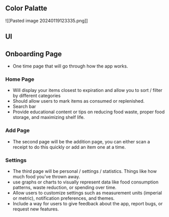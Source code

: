 ## Color Palatte
![[Pasted image 20240119123335.png]]

## UI
## Onboarding Page
- One time page that will go through how the app works.

### Home Page
- Will display your items closest to expiration and allow you to sort / filter by different categories
- Should allow users to mark items as consumed or replenished.
- Search bar
- Provide educational content or tips on reducing food waste, proper food storage, and maximizing shelf life.
### Add Page
- The second page will be the addition page, you can either scan a receipt to do this quickly or add an item one at a time. 

### Settings
- The third page will be personal / settings / statistics. Things like how much food you've thrown away.
- use graphs or charts to visually represent data like food consumption patterns, waste reduction, or spending over time.
- Allow users to customize settings such as measurement units (imperial or metric), notification preferences, and themes.
- Include a way for users to give feedback about the app, report bugs, or request new features.


